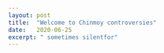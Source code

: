 ```yaml
---
layout: post
title:  "Welcome to Chinmoy controversies"
date:   2020-06-25
excerpt: " sometimes silentfor"
---
```

